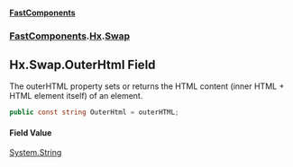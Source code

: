#### [FastComponents](FastComponents.md 'FastComponents')
### [FastComponents](FastComponents.md 'FastComponents').[Hx](FastComponents.Hx.md 'FastComponents.Hx').[Swap](FastComponents.Hx.Swap.md 'FastComponents.Hx.Swap')

## Hx.Swap.OuterHtml Field

The outerHTML property sets or returns the HTML content (inner HTML + HTML element itself) of an element.

```csharp
public const string OuterHtml = outerHTML;
```

#### Field Value
[System.String](https://docs.microsoft.com/en-us/dotnet/api/System.String 'System.String')